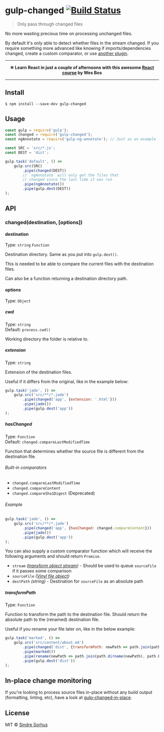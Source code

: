 # gulp-changed [![Build Status](https://travis-ci.org/sindresorhus/gulp-changed.svg?branch=master)](https://travis-ci.org/sindresorhus/gulp-changed)

> Only pass through changed files

No more wasting precious time on processing unchanged files.

By default it's only able to detect whether files in the stream changed. If you require something more advanced like knowing if imports/dependencies changed, create a custom comparator, or use [another plugin](https://github.com/gulpjs/gulp#incremental-builds).

---

<p align="center"><b>⚛ Learn React in just a couple of afternoons with this awesome <a href="https://ReactForBeginners.com/friend/AWESOME">React course</a> by Wes Bos</b></p>

---


## Install

```
$ npm install --save-dev gulp-changed
```


## Usage

```js
const gulp = require('gulp');
const changed = require('gulp-changed');
const ngAnnotate = require('gulp-ng-annotate'); // Just as an example

const SRC = 'src/*.js';
const DEST = 'dist';

gulp.task('default', () =>
	gulp.src(SRC)
		.pipe(changed(DEST))
		// `ngAnnotate` will only get the files that
		// changed since the last time it was run
		.pipe(ngAnnotate())
		.pipe(gulp.dest(DEST))
);
```

## API

### changed(destination, [options])

#### destination

Type: `string` `Function`

Destination directory. Same as you put into `gulp.dest()`.

This is needed to be able to compare the current files with the destination files.

Can also be a function returning a destination directory path.

#### options

Type: `Object`

##### cwd

Type: `string`<br>
Default: `process.cwd()`

Working directory the folder is relative to.

##### extension

Type: `string`

Extension of the destination files.

Useful if it differs from the original, like in the example below:

```js
gulp.task('jade', () =>
	gulp.src('src/**/*.jade')
		.pipe(changed('app', {extension: '.html'}))
		.pipe(jade())
		.pipe(gulp.dest('app'))
);
```

##### hasChanged

Type: `Function`<br>
Default: `changed.compareLastModifiedTime`

Function that determines whether the source file is different from the destination file.

###### Built-in comparators

- `changed.compareLastModifiedTime`
- `changed.compareContent`
- `changed.compareSha1Digest` (Deprecated)

###### Example

```js
gulp.task('jade', () =>
	gulp.src('src/**/*.jade')
		.pipe(changed('app', {hasChanged: changed.compareContent}))
		.pipe(jade())
		.pipe(gulp.dest('app'))
);
```

You can also supply a custom comparator function which will receive the following arguments and should return `Promise`.

- `stream` *([transform object stream](https://github.com/rvagg/through2#transformfunction))* - Should be used to queue `sourceFile` if it passes some comparison
- `sourceFile` *([Vinyl file object](https://github.com/wearefractal/vinyl#file))*
- `destPath` *(string)* - Destination for `sourceFile` as an absolute path

##### transformPath

Type: `Function`

Function to transform the path to the destination file. Should return the absolute path to the (renamed) destination file.

Useful if you rename your file later on, like in the below example:

```js
gulp.task('marked', () =>
	gulp.src('src/content/about.md')
		.pipe(changed('dist', {transformPath: newPath => path.join(path.dirname(newPath), path.basename(newPath, '.md'), 'index.html')}))
		.pipe(marked())
		.pipe(rename(newPath => path.join(path.dirname(newPath), path.basename(newPath, '.md'), 'index.html'))))
		.pipe(gulp.dest('dist'))
);
```

## In-place change monitoring

If you're looking to process source files in-place without any build output (formatting, linting, etc), have a look at [gulp-changed-in-place](https://github.com/alexgorbatchev/gulp-changed-in-place).


## License

MIT © [Sindre Sorhus](https://sindresorhus.com)
